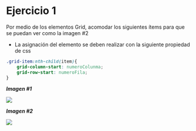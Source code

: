 # Ejercicio 1

Por medio de los elementos Grid, acomodar los siguientes ítems para que se puedan ver como la imagen #2
- La asignación del elemento se deben realizar con la siguiente propiedad de css
```css
.grid-item:nth-child(item){
    grid-column-start: numeroColunma;
    grid-row-start: numeroFila;
}
```
***Imagen #1***

![](https://storage.googleapis.com/academia-geek-general-bucket/modulo-1/modulo_1_img_38.png)

***Imagen #2***

![](https://storage.googleapis.com/academia-geek-general-bucket/modulo-1/modulo_1_img_39.png)

